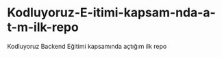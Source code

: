 # Kodluyoruz-E-itimi-kapsam-nda-a-t-m-ilk-repo
Kodluyoruz Backend Eğitimi kapsamında açtığım ilk repo
